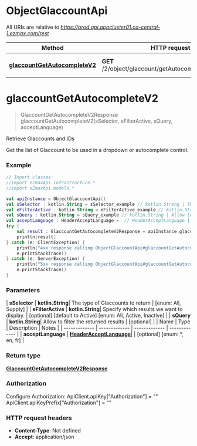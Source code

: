 # ObjectGlaccountApi

All URIs are relative to *https://prod.api.appcluster01.ca-central-1.ezmax.com/rest*

| Method | HTTP request | Description |
| ------------- | ------------- | ------------- |
| [**glaccountGetAutocompleteV2**](ObjectGlaccountApi.md#glaccountGetAutocompleteV2) | **GET** /2/object/glaccount/getAutocomplete/{sSelector} | Retrieve Glaccounts and IDs |


<a id="glaccountGetAutocompleteV2"></a>
# **glaccountGetAutocompleteV2**
> GlaccountGetAutocompleteV2Response glaccountGetAutocompleteV2(sSelector, eFilterActive, sQuery, acceptLanguage)

Retrieve Glaccounts and IDs

Get the list of Glaccount to be used in a dropdown or autocomplete control.

### Example
```kotlin
// Import classes:
//import eZmaxApi.infrastructure.*
//import eZmaxApi.models.*

val apiInstance = ObjectGlaccountApi()
val sSelector : kotlin.String = sSelector_example // kotlin.String | The type of Glaccounts to return
val eFilterActive : kotlin.String = eFilterActive_example // kotlin.String | Specify which results we want to display.
val sQuery : kotlin.String = sQuery_example // kotlin.String | Allow to filter the returned results
val acceptLanguage : HeaderAcceptLanguage =  // HeaderAcceptLanguage | 
try {
    val result : GlaccountGetAutocompleteV2Response = apiInstance.glaccountGetAutocompleteV2(sSelector, eFilterActive, sQuery, acceptLanguage)
    println(result)
} catch (e: ClientException) {
    println("4xx response calling ObjectGlaccountApi#glaccountGetAutocompleteV2")
    e.printStackTrace()
} catch (e: ServerException) {
    println("5xx response calling ObjectGlaccountApi#glaccountGetAutocompleteV2")
    e.printStackTrace()
}
```

### Parameters
| **sSelector** | **kotlin.String**| The type of Glaccounts to return | [enum: All, Supply] |
| **eFilterActive** | **kotlin.String**| Specify which results we want to display. | [optional] [default to Active] [enum: All, Active, Inactive] |
| **sQuery** | **kotlin.String**| Allow to filter the returned results | [optional] |
| Name | Type | Description  | Notes |
| ------------- | ------------- | ------------- | ------------- |
| **acceptLanguage** | [**HeaderAcceptLanguage**](.md)|  | [optional] [enum: *, en, fr] |

### Return type

[**GlaccountGetAutocompleteV2Response**](GlaccountGetAutocompleteV2Response.md)

### Authorization


Configure Authorization:
    ApiClient.apiKey["Authorization"] = ""
    ApiClient.apiKeyPrefix["Authorization"] = ""

### HTTP request headers

 - **Content-Type**: Not defined
 - **Accept**: application/json

